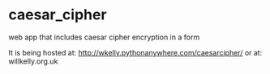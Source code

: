 # caesar_cipher
web app that includes caesar cipher encryption in a form

It is being hosted at: http://wkelly.pythonanywhere.com/caesarcipher/
or at: willkelly.org.uk
